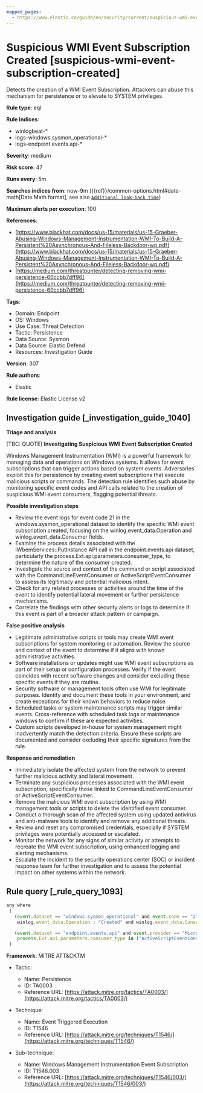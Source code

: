```yaml
---
mapped_pages:
  - https://www.elastic.co/guide/en/security/current/suspicious-wmi-event-subscription-created.html
---
```


# Suspicious WMI Event Subscription Created [suspicious-wmi-event-subscription-created]

Detects the creation of a WMI Event Subscription. Attackers can abuse this mechanism for persistence or to elevate to SYSTEM privileges.

**Rule type**: eql

**Rule indices**:

* winlogbeat-*
* logs-windows.sysmon_operational-*
* logs-endpoint.events.api-*

**Severity**: medium

**Risk score**: 47

**Runs every**: 5m

**Searches indices from**: now-9m ({{ref}}/common-options.html#date-math[Date Math format], see also [`Additional look-back time`](docs-content://solutions/security/detect-and-alert/create-detection-rule.md#rule-schedule))

**Maximum alerts per execution**: 100

**References**:

* [https://www.blackhat.com/docs/us-15/materials/us-15-Graeber-Abusing-Windows-Management-Instrumentation-WMI-To-Build-A-Persistent%20Asynchronous-And-Fileless-Backdoor-wp.pdf](https://www.blackhat.com/docs/us-15/materials/us-15-Graeber-Abusing-Windows-Management-Instrumentation-WMI-To-Build-A-Persistent%20Asynchronous-And-Fileless-Backdoor-wp.pdf)
* [https://medium.com/threatpunter/detecting-removing-wmi-persistence-60ccbb7dff96](https://medium.com/threatpunter/detecting-removing-wmi-persistence-60ccbb7dff96)

**Tags**:

* Domain: Endpoint
* OS: Windows
* Use Case: Threat Detection
* Tactic: Persistence
* Data Source: Sysmon
* Data Source: Elastic Defend
* Resources: Investigation Guide

**Version**: 307

**Rule authors**:

* Elastic

**Rule license**: Elastic License v2

## Investigation guide [_investigation_guide_1040]

**Triage and analysis**

[TBC: QUOTE]
**Investigating Suspicious WMI Event Subscription Created**

Windows Management Instrumentation (WMI) is a powerful framework for managing data and operations on Windows systems. It allows for event subscriptions that can trigger actions based on system events. Adversaries exploit this for persistence by creating event subscriptions that execute malicious scripts or commands. The detection rule identifies such abuse by monitoring specific event codes and API calls related to the creation of suspicious WMI event consumers, flagging potential threats.

**Possible investigation steps**

* Review the event logs for event code 21 in the windows.sysmon_operational dataset to identify the specific WMI event subscription created, focusing on the winlog.event_data.Operation and winlog.event_data.Consumer fields.
* Examine the process details associated with the IWbemServices::PutInstance API call in the endpoint.events.api dataset, particularly the process.Ext.api.parameters.consumer_type, to determine the nature of the consumer created.
* Investigate the source and context of the command or script associated with the CommandLineEventConsumer or ActiveScriptEventConsumer to assess its legitimacy and potential malicious intent.
* Check for any related processes or activities around the time of the event to identify potential lateral movement or further persistence mechanisms.
* Correlate the findings with other security alerts or logs to determine if this event is part of a broader attack pattern or campaign.

**False positive analysis**

* Legitimate administrative scripts or tools may create WMI event subscriptions for system monitoring or automation. Review the source and context of the event to determine if it aligns with known administrative activities.
* Software installations or updates might use WMI event subscriptions as part of their setup or configuration processes. Verify if the event coincides with recent software changes and consider excluding these specific events if they are routine.
* Security software or management tools often use WMI for legitimate purposes. Identify and document these tools in your environment, and create exceptions for their known behaviors to reduce noise.
* Scheduled tasks or system maintenance scripts may trigger similar events. Cross-reference with scheduled task logs or maintenance windows to confirm if these are expected activities.
* Custom scripts developed in-house for system management might inadvertently match the detection criteria. Ensure these scripts are documented and consider excluding their specific signatures from the rule.

**Response and remediation**

* Immediately isolate the affected system from the network to prevent further malicious activity and lateral movement.
* Terminate any suspicious processes associated with the WMI event subscription, specifically those linked to CommandLineEventConsumer or ActiveScriptEventConsumer.
* Remove the malicious WMI event subscription by using WMI management tools or scripts to delete the identified event consumer.
* Conduct a thorough scan of the affected system using updated antivirus and anti-malware tools to identify and remove any additional threats.
* Review and reset any compromised credentials, especially if SYSTEM privileges were potentially accessed or escalated.
* Monitor the network for any signs of similar activity or attempts to recreate the WMI event subscription, using enhanced logging and alerting mechanisms.
* Escalate the incident to the security operations center (SOC) or incident response team for further investigation and to assess the potential impact on other systems within the network.


## Rule query [_rule_query_1093]

```js
any where
 (
   (event.dataset == "windows.sysmon_operational" and event.code == "21" and
    winlog.event_data.Operation : "Created" and winlog.event_data.Consumer : ("*subscription:CommandLineEventConsumer*", "*subscription:ActiveScriptEventConsumer*")) or

   (event.dataset == "endpoint.events.api" and event.provider == "Microsoft-Windows-WMI-Activity" and process.Ext.api.name == "IWbemServices::PutInstance" and
    process.Ext.api.parameters.consumer_type in ("ActiveScriptEventConsumer", "CommandLineEventConsumer"))
 )
```

**Framework**: MITRE ATT&CKTM

* Tactic:

    * Name: Persistence
    * ID: TA0003
    * Reference URL: [https://attack.mitre.org/tactics/TA0003/](https://attack.mitre.org/tactics/TA0003/)

* Technique:

    * Name: Event Triggered Execution
    * ID: T1546
    * Reference URL: [https://attack.mitre.org/techniques/T1546/](https://attack.mitre.org/techniques/T1546/)

* Sub-technique:

    * Name: Windows Management Instrumentation Event Subscription
    * ID: T1546.003
    * Reference URL: [https://attack.mitre.org/techniques/T1546/003/](https://attack.mitre.org/techniques/T1546/003/)



